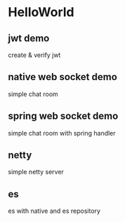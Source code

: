 # HelloWorld

## jwt demo
create & verify jwt
## native web socket demo
simple chat room
## spring web socket demo
simple chat room with spring handler
## netty
simple netty server
## es
es with native and es repository